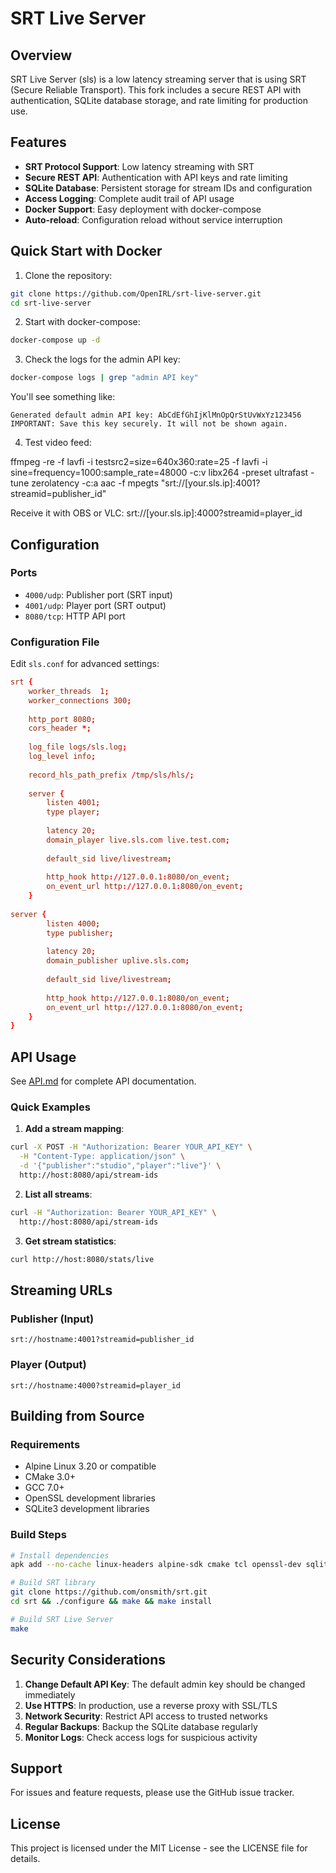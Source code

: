 # SRT Live Server

## Overview

SRT Live Server (sls) is a low latency streaming server that is using SRT (Secure Reliable Transport). This fork includes a secure REST API with authentication, SQLite database storage, and rate limiting for production use.

## Features

- **SRT Protocol Support**: Low latency streaming with SRT
- **Secure REST API**: Authentication with API keys and rate limiting
- **SQLite Database**: Persistent storage for stream IDs and configuration
- **Access Logging**: Complete audit trail of API usage
- **Docker Support**: Easy deployment with docker-compose
- **Auto-reload**: Configuration reload without service interruption

## Quick Start with Docker

1. Clone the repository:
```bash
git clone https://github.com/OpenIRL/srt-live-server.git
cd srt-live-server
```

2. Start with docker-compose:
```bash
docker-compose up -d
```

3. Check the logs for the admin API key:
```bash
docker-compose logs | grep "admin API key"
```

You'll see something like:
```
Generated default admin API key: AbCdEfGhIjKlMnOpQrStUvWxYz123456
IMPORTANT: Save this key securely. It will not be shown again.
```

4. Test video feed:

ffmpeg -re -f lavfi -i testsrc2=size=640x360:rate=25 -f lavfi -i sine=frequency=1000:sample_rate=48000 -c:v libx264 -preset ultrafast -tune zerolatency -c:a aac -f mpegts "srt://[your.sls.ip]:4001?streamid=publisher_id"

Receive it with OBS or VLC: srt://[your.sls.ip]:4000?streamid=player_id

## Configuration

### Ports

- `4000/udp`: Publisher port (SRT input)
- `4001/udp`: Player port (SRT output)
- `8080/tcp`: HTTP API port

### Configuration File

Edit `sls.conf` for advanced settings:

```conf
srt {
    worker_threads  1;
    worker_connections 300;
    
    http_port 8080;
    cors_header *;
    
    log_file logs/sls.log;
    log_level info;
    
    record_hls_path_prefix /tmp/sls/hls/;
    
    server {
        listen 4001;
        type player;
        
        latency 20;
        domain_player live.sls.com live.test.com;
        
        default_sid live/livestream;
        
        http_hook http://127.0.0.1:8080/on_event;
        on_event_url http://127.0.0.1:8080/on_event;
    }
    
server {
        listen 4000;
        type publisher;
        
        latency 20;
        domain_publisher uplive.sls.com;
        
        default_sid live/livestream;
        
        http_hook http://127.0.0.1:8080/on_event;
        on_event_url http://127.0.0.1:8080/on_event;
    }
}
```

## API Usage

See [API.md](API.md) for complete API documentation.

### Quick Examples

1. **Add a stream mapping**:
```bash
curl -X POST -H "Authorization: Bearer YOUR_API_KEY" \
  -H "Content-Type: application/json" \
  -d '{"publisher":"studio","player":"live"}' \
  http://host:8080/api/stream-ids
```

2. **List all streams**:
```bash
curl -H "Authorization: Bearer YOUR_API_KEY" \
  http://host:8080/api/stream-ids
```

3. **Get stream statistics**:
```bash
curl http://host:8080/stats/live
```

## Streaming URLs

### Publisher (Input)
```
srt://hostname:4001?streamid=publisher_id
```

### Player (Output)
```
srt://hostname:4000?streamid=player_id
```

## Building from Source

### Requirements

- Alpine Linux 3.20 or compatible
- CMake 3.0+
- GCC 7.0+
- OpenSSL development libraries
- SQLite3 development libraries

### Build Steps

```bash
# Install dependencies
apk add --no-cache linux-headers alpine-sdk cmake tcl openssl-dev sqlite-dev

# Build SRT library
git clone https://github.com/onsmith/srt.git
cd srt && ./configure && make && make install

# Build SRT Live Server
make
```

## Security Considerations

1. **Change Default API Key**: The default admin key should be changed immediately
2. **Use HTTPS**: In production, use a reverse proxy with SSL/TLS
3. **Network Security**: Restrict API access to trusted networks
4. **Regular Backups**: Backup the SQLite database regularly
5. **Monitor Logs**: Check access logs for suspicious activity

## Support

For issues and feature requests, please use the GitHub issue tracker.

## License

This project is licensed under the MIT License - see the LICENSE file for details.
